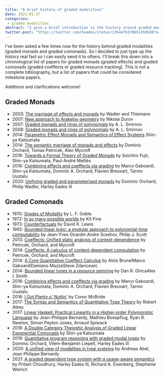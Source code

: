 ```yaml
---
title: "A brief history of graded modalities"
date: 2021-01-27
categories:
 - graded modalities
abstract: "I give a brief introduction to the history around graded modalities (graded (co)monads)."
twitter-post: "https://twitter.com/heades/status/1354476370651459588?s=20"
---
```


I've been asked a few times now for the history behind graded
modalities (graded monads and graded comonads). So I decided to just
type up the history real fast so I can easily send it to others. I'll
break this down into a chronological list of papers for graded monads
(graded effects) and graded comonads (graded coeffects or graded
resource tracking).  This is not a complete bibliography, but a list
of papers that could be considered milestone papers.

Additions and clarifications welcome!

## Graded Monads

- 2003: [The marriage of effects and monads](http://homepages.inf.ed.ac.uk/wadler/papers/effectstocl/effectstocl.pdf) by Wadler and Thiemann
- 2007: [New approach to Arakelov geometry](https://arxiv.org/abs/0704.2030) by Nikolai Durov
- 2007: [Graded monads and rings of polynomials](http://www.mathnet.ru/links/da6af8ece6368cfa9dc70a1c3864b3f8/znsl58.pdf) by A. L. Smirnov
- 2008: [Graded monads and rings of polynomials](https://link.springer.com/article/10.1007/s10958-008-9013-7) by A. L. Smirnov
- 2014: [Parametric Effect Monads and Semantics of Effect Systems](https://dl.acm.org/doi/pdf/10.1145/2535838.2535846) Shin-ya Katsumata
- 2014: [The semantic marriage of monads and effects](https://arxiv.org/abs/1401.5391) by Dominic Orchard, Tomas Petricek, Alan Mycroft
- 2016: [Towards a Formal Theory of Graded Monads](https://link.springer.com/chapter/10.1007/978-3-662-49630-5_30) by Soichiro Fujii, Shin-ya Katsumata, Paul-André Melliès
- 2016: [Combining effects and coeffects via grading](https://dl.acm.org/doi/pdf/10.1145/3022670.2951939) by Marco Gaboardi, Shin-ya Katsumata, Dominic A. Orchard, Flavien  Breuvart, Tarmo Uustalu
- 2020: [Unifying graded and parameterised monads](https://arxiv.org/abs/2001.10274) by Dominic Orchard, Philip Wadler, Harley Eades III

## Graded Comonads

- 1970: [Grades of Modality](http://www.jstor.org/stable/44083605) by L. F. Goble
- 1972: [In so many possible worlds](https://doi.org/10.1305/ndjfl/1093890715) by Kit Fine
- 1973: [Counterfactuals](https://books.google.com/books?hl=en&lr=&id=bCvnk3JMvfAC&oi=fnd&pg=PT7&dq=counterfacuals+lewis&ots=5HCYoi5SVC&sig=fGUu59lErwYzca0Cf0opf_2o1TA#v=onepage&q=counterfacuals%20lewis&f=false) by David K. Lewis
- 1992: [Bounded linear logic: a modular approach to polynomial-time computability](https://doi.org/10.1016/0304-3975(92)90386-T) by Jean-Yves Girardm Andre Scedrov, Philip J. Scott
- 2013: [Coeffects: Unified static analysis of context-dependence](https://core.ac.uk/download/pdf/46521271.pdf) by Petricek, Orchard, and Mycroft
- 2014: [Coeffects: A calculus of context-dependent computation](https://core.ac.uk/download/pdf/189163334.pdf) by Petricek, Orchard, and Mycroft
- 2014: [A Core Quantitative Coeffect Calculus](https://link.springer.com/chapter/10.1007/978-3-642-54833-8_19) by Aloïs BrunelMarco GaboardiDamiano MazzaSteve Zdancewic
- 2014: [Bounded linear types in a resource semiring](https://link.springer.com/chapter/10.1007/978-3-642-54833-8_18) by Dan R. GhicaAlex I. Smith
- 2016: [Combining effects and coeffects via grading](https://dl.acm.org/doi/pdf/10.1145/3022670.2951939) by Marco Gaboardi, Shin-ya Katsumata, Dominic A. Orchard, Flavien  Breuvart, Tarmo Uustalu
- 2016: [I Got Plenty o' Nuttin'](https://personal.cis.strath.ac.uk/conor.mcbride/PlentyO-CR.pdf) by Conor McBride
- 2017: [The Syntax and Semantics of Quantitative Type Theory](https://dl.acm.org/doi/pdf/10.1145/3209108.3209189) by Robert Atkey
- 2017: [Linear Haskell: Practical Linearity in a Higher-order Polymorphic Language](https://dl.acm.org/doi/pdf/10.1145/3158093) by Jean-Philippe Bernardy, Mathieu Boespflug, Ryan R. Newton, Simon Peyton Jones, Arnaud Spiwack
- 2018: [A Double Category Theoretic Analysis of Graded Linear Exponential Comonads](https://link.springer.com/chapter/10.1007/978-3-319-89366-2_6) by Shin-ya Katsumata
- 2019: [Quantitative program reasoning with graded modal types](https://dl.acm.org/doi/10.1145/3341714) by Dominic Orchard, Vilem-Benjamin Liepelt, Harley Eades III
- 2020: [A unified view of modalities in type systems](https://dl.acm.org/doi/10.1145/3408972) by Andreas Abel, Jean Philippe Bernardy
- 2021: [A graded dependent type system with a usage-aware semantics](https://dl.acm.org/doi/abs/10.1145/3434331) by Pritam Choudhury, Harley Eades III, Richard A. Eisenberg, Stephanie Weirich

